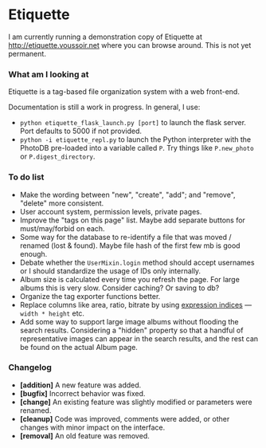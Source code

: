 Etiquette
=========

I am currently running a demonstration copy of Etiquette at http://etiquette.voussoir.net where you can browse around. This is not yet permanent.

### What am I looking at

Etiquette is a tag-based file organization system with a web front-end.

Documentation is still a work in progress. In general, I use:

- `python etiquette_flask_launch.py [port]` to launch the flask server. Port defaults to 5000 if not provided.
- `python -i etiquette_repl.py` to launch the Python interpreter with the PhotoDB pre-loaded into a variable called `P`. Try things like `P.new_photo` or `P.digest_directory`.

### To do list
- Make the wording between "new", "create", "add"; and "remove", "delete" more consistent.
- User account system, permission levels, private pages.
- Improve the "tags on this page" list. Maybe add separate buttons for must/may/forbid on each.
- Some way for the database to re-identify a file that was moved / renamed (lost & found). Maybe file hash of the first few mb is good enough.
- Debate whether the `UserMixin.login` method should accept usernames or I should standardize the usage of IDs only internally.
- Album size is calculated every time you refresh the page. For large albums this is very slow. Consider caching? Or saving to db?
- Organize the tag exporter functions better.
- Replace columns like area, ratio, bitrate by using [expression indices](https://sqlite.org/expridx.html) &mdash; `width * height` etc.
- Add some way to support large image albums without flooding the search results. Considering a "hidden" property so that a handful of representative images can appear in the search results, and the rest can be found on the actual Album page.

### Changelog

- **[addition]** A new feature was added.
- **[bugfix]** Incorrect behavior was fixed.
- **[change]** An existing feature was slightly modified or parameters were renamed.
- **[cleanup]** Code was improved, comments were added, or other changes with minor impact on the interface.
- **[removal]** An old feature was removed.

&nbsp;
